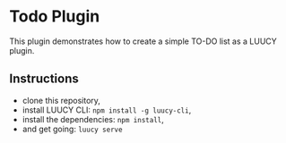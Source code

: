  # Todo Plugin

This plugin demonstrates how to create a simple TO-DO list as a LUUCY plugin.

## Instructions
- clone this repository,
- install LUUCY CLI: `npm install -g luucy-cli`, 
- install the dependencies: `npm install`,
- and get going: `luucy serve`